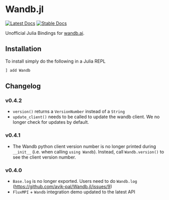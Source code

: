 # Wandb.jl

[![Latest Docs](https://img.shields.io/badge/docs-latest-blue.svg)](https://avik-pal.github.io/Wandb.jl/dev/)
[![Stable Docs](https://img.shields.io/badge/docs-stable-blue.svg)](https://avik-pal.github.io/Wandb.jl/stable/)

Unofficial Julia Bindings for [wandb.ai](https://wandb.ai).

## Installation

To install simply do the following in a Julia REPL

```julia
] add Wandb
```

## Changelog

### v0.4.2

* `version()` returns a `VersionNumber` instead of a `String`
* `update_client()` needs to be called to update the wandb client. We no longer check for updates by default.

### v0.4.1

* The Wandb python client version number is no longer printed during `__init__` (i.e. when calling `using Wandb`). Instead, call `Wandb.version()` to see the client version number.

### v0.4.0

* `Base.log` is no longer exported. Users need to do `Wandb.log` (https://github.com/avik-pal/Wandb.jl/issues/9)
* `FluxMPI` + `Wandb` integration demo updated to the latest API

